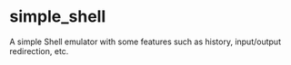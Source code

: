 # simple_shell
A simple Shell emulator with some features such as history, input/output redirection, etc.
